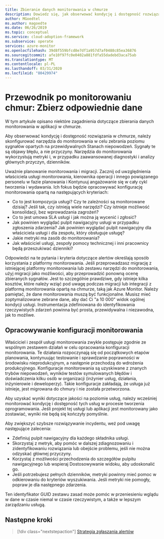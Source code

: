 ```yaml
---
title: Zbieranie danych monitorowania w chmurze
description: Dowiedz się, jak obserwować kondycję i dostępność rozwiązania w chmurze, aby zebrać odpowiednie dane monitorowania.
author: MGoedtel
ms.author: magoedte
ms.date: 06/26/2019
ms.topic: conceptual
ms.service: cloud-adoption-framework
ms.subservice: operate
services: azure-monitor
ms.openlocfilehash: 39d8f559bfcd8e7df1a957d7af0488c85ea36876
ms.sourcegitcommit: afe10f97fc0e0402a881fdfa55dadebd3aca75ab
ms.translationtype: MT
ms.contentlocale: pl-PL
ms.lasthandoff: 03/31/2020
ms.locfileid: "80429974"
---
```

# <a name="cloud-monitoring-guide-collect-the-right-data"></a>Przewodnik po monitorowaniu chmur: Zbierz odpowiednie dane

W tym artykule opisano niektóre zagadnienia dotyczące zbierania danych monitorowania w aplikacji w chmurze.

Aby obserwować kondycję i dostępność rozwiązania w chmurze, należy skonfigurować narzędzia do monitorowania w celu zebrania poziomu sygnałów opartych na przewidywalnych Stanach niepowodzeń. Sygnały te są objawy błędu, a nie przyczyny. Narzędzia do monitorowania wykorzystują metryki i, w przypadku zaawansowanej diagnostyki i analizy głównych przyczyn, dzienników.

Uważnie planowanie monitorowania i migracji. Zacznij od uwzględnienia właściciela usługi monitorowania, kierownika operacji i innego powiązanego personelu w fazie planowania i Kontynuuj angażowanie się w cały cykl tworzenia i wydawania. Ich fokus będzie opracowywać konfigurację monitorowania opartą na następujących kryteriach:

- Co to jest kompozycja usługi? Czy te zależności są monitorowane dzisiaj? Jeśli tak, czy istnieją wiele narzędzi? Czy istnieje możliwość konsolidacji, bez wprowadzania zagrożeń?
- Co to jest umowa SLA usługi i jak można ją wycenić i zgłosić?
- Jak powinien wyglądać pulpit nawigacyjny usługi w przypadku zgłoszenia zdarzenia? Jak powinien wyglądać pulpit nawigacyjny dla właściciela usługi i dla zespołu, który obsługuje usługę?
- Jakie metryki ma zasób do monitorowania?  
- Jak właściciel usługi, zespoły pomocy technicznej i inni pracownicy będą przeszukiwać dzienniki?

Odpowiedzi na te pytania i kryteria dotyczące alertów określają sposób korzystania z platformy monitorowania. Jeśli przeprowadzasz migrację z istniejącej platformy monitorowania lub zestawu narzędzi do monitorowania, użyj migracji jako możliwości, aby przeprowadzić ponowną ocenę zbieranych sygnałów. Jest to szczególnie prawdziwe, gdy istnieje kilka kosztów, które należy wziąć pod uwagę podczas migracji lub integracji z platformą monitorowania opartą na chmurze, taką jak Azure Monitor. Należy pamiętać, że dane monitorowania muszą być funkcjonalne. Musisz mieć zoptymalizowane zebrane dane, aby dać Ci "a 10 000" widok ogólnej kondycji usługi. Instrumentacja zdefiniowana do identyfikowania rzeczywistych zdarzeń powinna być prosta, przewidywalna i niezawodna, jak to możliwe.

## <a name="develop-a-monitoring-configuration"></a>Opracowywanie konfiguracji monitorowania

Właściciel i zespół usługi monitorowania zwykle postępuje zgodnie ze wspólnym zestawem działań w celu opracowania konfiguracji monitorowania. Te działania rozpoczynają się od początkowych etapów planowania, kontynuując testowanie i sprawdzanie poprawności w środowisku nieprodukcyjnym, a następnie przechodzą do wdrożenia produkcyjnego. Konfiguracje monitorowania są uzyskiwane z znanych trybów niepowodzeń, wyników testów symulowanych błędów i doświadczenia kilku osób w organizacji (inżynier usług, działania, inżynierowie i deweloperzy). Takie konfiguracje zakładają, że usługa już istnieje, jest migrowana do chmury i nie została przetworzona.

Aby uzyskać wyniki dotyczące jakości na poziomie usług, należy wcześniej monitorować kondycję i dostępność tych usług w procesie tworzenia oprogramowania. Jeśli projekt tej usługi lub aplikacji jest monitorowany jako zostawiać, wyniki nie będą się kończyły pomyślnie.

Aby zwiększyć szybsze rozwiązywanie incydentu, weź pod uwagę następujące zalecenia:

- Zdefiniuj pulpit nawigacyjny dla każdego składnika usługi.
- Skorzystaj z metryk, aby pomóc w dalszej zdiagnozowaniu i zidentyfikowaniu rozwiązania lub obejście problemu, jeśli nie można odzyskać głównej przyczyny.
- Korzystaj z możliwości przechodzenia do szczegółów pulpitu nawigacyjnego lub wspieraj Dostosowywanie widoku, aby udoskonalić go.
- Jeśli potrzebujesz pełnych dzienników, metryki powinny mieć pomoc w odkierowaniu do kryteriów wyszukiwania. Jeśli metryki nie pomogły, popraw je dla następnego zdarzenia.

Ten identyfikator GUID zestawu zasad może pomóc w przeniesieniu wglądu w dane w czasie niemal w czasie rzeczywistym, a także w lepszym zarządzaniu usługą.

## <a name="next-steps"></a>Następne kroki

> [!div class="nextstepaction"]
> [Strategia zgłaszania alertów](./alerting.md)
